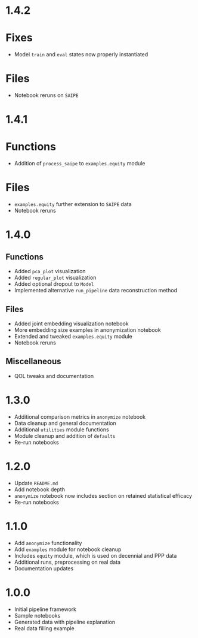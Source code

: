 # 1.4.2
# Fixes
- Model `train` and `eval` states now properly instantiated

# Files
- Notebook reruns on `SAIPE`

# 1.4.1
# Functions
- Addition of `process_saipe` to `examples.equity` module

# Files
- `examples.equity` further extension to `SAIPE` data
- Notebook reruns

# 1.4.0
## Functions
- Added `pca_plot` visualization
- Added `regular_plot` visualization
- Added optional dropout to `Model`
- Implemented alternative `run_pipeline` data reconstruction method

## Files
- Added joint embedding visualization notebook
- More embedding size examples in anonymization notebook
- Extended and tweaked `examples.equity` module
- Notebook reruns

## Miscellaneous
- QOL tweaks and documentation

# 1.3.0
- Additional comparison metrics in `anonymize` notebook
- Data cleanup and general documentation
- Additional `utilities` module functions
- Module cleanup and addition of `defaults`
- Re-run notebooks

# 1.2.0
- Update `README.md`
- Add notebook depth
 - `anonymize` notebook now includes section on retained statistical efficacy
- Re-run notebooks

# 1.1.0
- Add `anonymize` functionality
- Add `examples` module for notebook cleanup
 - Includes `equity` module, which is used on decennial and PPP data
- Additional runs, preprocessing on real data
- Documentation updates

# 1.0.0
- Initial pipeline framework
- Sample notebooks
 - Generated data with pipeline explanation
 - Real data filling example
